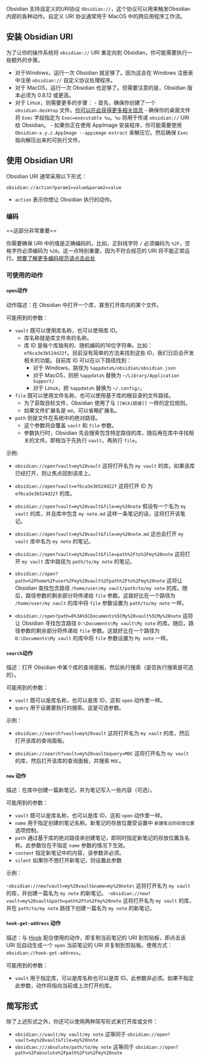 Obsidian 支持自定义的URI协议 `Obsidian://`，这个协议可以用来触发Obsidian 内部的各种动作。自定义 URI 协议通常用于 MacOS 中的跨应用程序工作流。

## 安装 Obsidian URI

为了让你的操作系统将 `obsidian://` URI 重定向到 Obsidian，你可能需要执行一些额外的步骤。

- 对于Windows，运行一次 Obsidian 就足够了。因为这会在 Windows 注册表中注册 `obsidian://` 自定义协议处理程序。
- 对于 MacOS，运行一次 Obsidian 也足够了。但需要注意的是，Obsidian 版本必须为 0.8.12 或更高。
- 对于 Linux，则需要更多的步骤：
		- 首先，确保你创建了一个 `obsidian.desktop` 文件。[你可以在此获得更多相关信息](https://developer.gnome.org/integration-guide/stable/desktop-files.html.en)
		- 确保你的桌面文件将 `Exec` 字段指定为 `Exec=executable %u`。`%u` 将用于传递 `obsidian://` URI 给 Obsidian。
		- 如果你正在使用 AppImage 安装程序，你可能需要使用 `Obsidian-x.y.z.AppImage --appimage-extract` 来解压它。然后确保 `Exec` 指向解压出来的可执行文件。


## 使用 Obsidian URI

Obsidian URI 通常采用以下形式：

```
obsidian://action?param1=value&param2=value
```

-  `action` 表示你想让 Obsidian 执行的动作。

### 编码

==这部分非常重要==

你需要确保 URI 中的值是正确编码的。比如，正斜线字符 `/` 必须编码为 `%2F`，空格字符必须编码为 `%20`。这一点特别重要，因为不符合规范的 URI 将不能正常运行。[想要了解更多编码规范请点击此处](https://en.wikipedia.org/wiki/Percent-encoding)

### 可使用的动作

####  `open`动作

动作描述：在 Obsidian 中打开一个库，甚至打开库内的某个文件。

可能用到的参数：

- `vault` 既可以使用库名称，也可以使用库 ID。
	- 库名称就是库文件夹的名称。
	- 库 ID 是每个库独有的、随机编码的16位字符串。比如：`ef6ca3e3b524d22f`。目前没有简单的方法来找到这些 ID，我们日后会开发相关的功能。目前库 ID 可以在以下路径找到：
		- 对于 Windows，路径为 `%appdata%/obsidian/obsidian.json`
		- 对于 MacOS，则把 `%appdata%` 替换为 `~/Library/Application Support/`
		- 对于 Linux，把 `%appdata%` 替换为 `~/.config/`。
- `file` 既可以使用文件名称，也可以使用基于库的根目录的文件路径。
	- 为了获取目标文件，Obsidian 使用了与 `[[Wiki链接]]` 一样的定位规则。
	- 如果文件扩展名是 `md`，可以省略扩展名。
- `path` 则是文件在系统中的绝对路径。
	- 这个参数将会覆盖 `vault` 和 `file` 参数。
	- 参数执行时，Obsidian 先会搜索包含特定路径的库，随后再在库中寻找相关的文件。即相当于先执行 `vault`，再执行 `file`。


示例:

- `obsidian://open?vault=my%20vault`
	这将打开名为 `my vault` 的库。如果该库已经打开，则让焦点回到该库上。

- `obsidian://open?vault=ef6ca3e3b524d22f`
	这将打开 ID 为 `ef6ca3e3b524d22f` 的库。

- `obsidian://open?vault=my%20vault&file=my%20note`
	假设有一个名为 `my vault` 的库，并且库中包含 `my note.md` 这样一条笔记的话，这将打开该笔记。

- `obsidian://open?vault=my%20vault&file=my%20note.md`
	这也会打开 `my vault` 库中名为 `my note` 的笔记。

- `obsidian://open?vault=my%20vault&file=path%2Fto%2Fmy%20note`
	这将打开 `my vault` 库中路径为 `path/to/my note` 的笔记。

- `obsidian://open?path=%2Fhome%2Fuser%2Fmy%20vault%2Fpath%2Fto%2Fmy%20note` 这将让 Obsidian 查找包含路径 `/home/user/my vault/path/to/my note` 的库。随后，路径参数的剩余部分将传递给 `file` 参数。这就好比在一个路径为 `/home/user/my vault` 的库中将 `file` 参数设置为 `path/to/my note` 一样。

- `obsidian://open?path=D%3A%5CDocuments%5CMy%20vault%5CMy%20note`
	这将让 Obsidian 寻找包含路径 `D:\Documents\My vault\My note` 的库。随后，路径参数的剩余部分将传递给 `file` 参数。这就好比在一个路径为 `D:\Documents\My vault` 的库中将 `file` 参数设置为 `My note` 一样。
	
#### `search`动作

描述：打开 Obsidian 中某个库的查询面板，然后执行搜索（是否执行搜索是可选的）。

可能用到的参数：

- `vault` 既可以是库名称，也可以是库 ID，这和 `open` 动作里一样。
- `query` 用于设置要执行的搜索。这是可选参数。

示例：

- `obsidian://search?vault=my%20vault`
	这将打开名为 `my vault` 的库，然后打开该库的查询面板。

- `obsidian://search?vault=my%20vault&query=MOC`
	这将打开名为 `my vault` 的库，然后打开该库的查询面板，并搜索 `MOC`。
	
#### `new` 动作

描述：在库中创建一篇新笔记，并为笔记写入一些内容（可选）。

可能用到的参数：

- `vault` 既可以是库名称，也可以是库 ID，这和 `open` 动作里一样。
- `name` 用于指定创建的笔记名称。新笔记的存放位置受设置中 `新建笔记的存放位置` 选项控制。
- `path` 通过基于库的绝对路径来创建笔记，即同时指定新笔记的存放位置及名称。此参数仅在不指定 `name` 参数的情况下生效。
- `content` 指定新笔记中的内容，该参数非必须。
- `silent` 如果你不想打开新笔记，则设置此参数

示例：

-`obsidian://new?vault=my%20vault&name=my%20note\` 这将打开名为 `my vault` 的库，并创建一篇名为 `my note` 的新笔记。
-`obsidian://new?vault=my%20vault&path=path%2Fto%2Fmy%20note` 这将打开名为 `my vault` 的库，并在 `path/to/my note` 路径下创建一篇名为 `my note` 的新笔记。

#### `hook-get-address` 动作

描述：与 [Hook](https://hookproductivity.com/) 配合使用的动作，即复制当前笔记的 URI 到剪贴板，即点击该 URI 后自动生成一个 `open` 当前笔记的 URI 并复制到剪贴板。使用方式： `obsidian://hook-get-address`。

可能用到的参数：

- `vault` 用于指定库，可以是库名称也可以是库 ID。此参数非必须。如果不指定此参数，动作将指向当前或上次打开的库。

## 简写形式

除了上述形式之外，你还可以使用两种简写形式来打开库或文件：

- `obsidian://vault/my vault/my note` 这等同于 `obsidian://open?vault=my%20vault&file=my%20note`
- `obsidian:///absolute/path/to/my note` 这等同于 `obsidian://open?path=%2Fabsolute%2Fpath%2Fto%2Fmy%20note`

